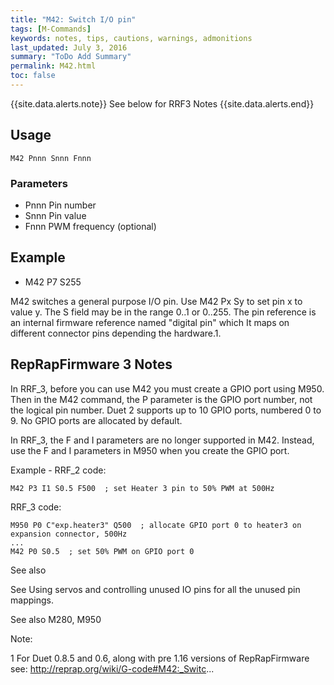 ```yaml
---
title: "M42: Switch I/O pin" 
tags: [M-Commands]
keywords: notes, tips, cautions, warnings, admonitions
last_updated: July 3, 2016
summary: "ToDo Add Summary"
permalink: M42.html
toc: false
---
```


{{site.data.alerts.note}}
See below for RRF3 Notes
{{site.data.alerts.end}}

## Usage ##
```
M42 Pnnn Snnn Fnnn
```

### Parameters ###

+ Pnnn Pin number
+ Snnn Pin value
+ Fnnn PWM frequency (optional)

## Example ##

+ M42 P7 S255

M42 switches a general purpose I/O pin. Use M42 Px Sy to set pin x to value y. The S field may be in the range 0..1 or 0..255. The pin reference is an internal firmware reference named "digital pin" which It maps on different connector pins depending the hardware.1.

## RepRapFirmware 3 Notes ##

In RRF_3, before you can use M42 you must create a GPIO port using M950. Then in the M42 command, the P parameter is the GPIO port number, not the logical pin number. Duet 2 supports up to 10 GPIO ports, numbered 0 to 9. No GPIO ports are allocated by default.

In RRF_3, the F and I parameters are no longer supported in M42. Instead, use the F and I parameters in M950 when you create the GPIO port.

Example - RRF_2 code:

```
M42 P3 I1 S0.5 F500  ; set Heater 3 pin to 50% PWM at 500Hz
```

RRF_3 code:

```
M950 P0 C"exp.heater3" Q500  ; allocate GPIO port 0 to heater3 on expansion connector, 500Hz
...
M42 P0 S0.5  ; set 50% PWM on GPIO port 0
```

See also

See Using servos and controlling unused IO pins for all the unused pin mappings.

See also M280, M950

Note:

1 For Duet 0.8.5 and 0.6, along with pre 1.16 versions of RepRapFirmware see: http://reprap.org/wiki/G-code#M42:_Switc...
